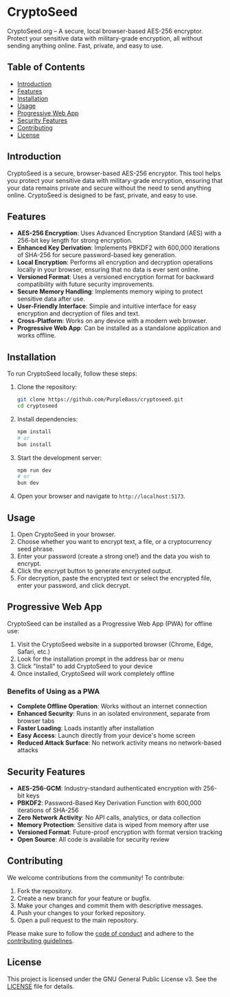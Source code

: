 

# CryptoSeed

CryptoSeed.org – A secure, local browser-based AES-256 encryptor. Protect your sensitive data with military-grade encryption, all without sending anything online. Fast, private, and easy to use.

## Table of Contents

- [Introduction](#introduction)
- [Features](#features)
- [Installation](#installation)
- [Usage](#usage)
- [Progressive Web App](#progressive-web-app)
- [Security Features](#security-features)
- [Contributing](#contributing)
- [License](#license)

## Introduction

CryptoSeed is a secure, browser-based AES-256 encryptor. This tool helps you protect your sensitive data with military-grade encryption, ensuring that your data remains private and secure without the need to send anything online. CryptoSeed is designed to be fast, private, and easy to use.

## Features

- **AES-256 Encryption**: Uses Advanced Encryption Standard (AES) with a 256-bit key length for strong encryption.
- **Enhanced Key Derivation**: Implements PBKDF2 with 600,000 iterations of SHA-256 for secure password-based key generation.
- **Local Encryption**: Performs all encryption and decryption operations locally in your browser, ensuring that no data is ever sent online.
- **Versioned Format**: Uses a versioned encryption format for backward compatibility with future security improvements.
- **Secure Memory Handling**: Implements memory wiping to protect sensitive data after use.
- **User-Friendly Interface**: Simple and intuitive interface for easy encryption and decryption of files and text.
- **Cross-Platform**: Works on any device with a modern web browser.
- **Progressive Web App**: Can be installed as a standalone application and works offline.

## Installation

To run CryptoSeed locally, follow these steps:

1. Clone the repository:
    ```bash
    git clone https://github.com/PurpleBass/cryptoseed.git
    cd cryptoseed
    ```

2. Install dependencies:
    ```bash
    npm install
    # or
    bun install
    ```

3. Start the development server:
    ```bash
    npm run dev
    # or
    bun dev
    ```

4. Open your browser and navigate to `http://localhost:5173`.

## Usage

1. Open CryptoSeed in your browser.
2. Choose whether you want to encrypt text, a file, or a cryptocurrency seed phrase.
3. Enter your password (create a strong one!) and the data you wish to encrypt.
4. Click the encrypt button to generate encrypted output.
5. For decryption, paste the encrypted text or select the encrypted file, enter your password, and click decrypt.

## Progressive Web App

CryptoSeed can be installed as a Progressive Web App (PWA) for offline use:

1. Visit the CryptoSeed website in a supported browser (Chrome, Edge, Safari, etc.)
2. Look for the installation prompt in the address bar or menu
3. Click "Install" to add CryptoSeed to your device
4. Once installed, CryptoSeed will work completely offline

### Benefits of Using as a PWA

- **Complete Offline Operation**: Works without an internet connection
- **Enhanced Security**: Runs in an isolated environment, separate from browser tabs
- **Faster Loading**: Loads instantly after installation
- **Easy Access**: Launch directly from your device's home screen
- **Reduced Attack Surface**: No network activity means no network-based attacks

## Security Features

- **AES-256-GCM**: Industry-standard authenticated encryption with 256-bit keys
- **PBKDF2**: Password-Based Key Derivation Function with 600,000 iterations of SHA-256
- **Zero Network Activity**: No API calls, analytics, or data collection
- **Memory Protection**: Sensitive data is wiped from memory after use
- **Versioned Format**: Future-proof encryption with format version tracking
- **Open Source**: All code is available for security review

## Contributing

We welcome contributions from the community! To contribute:

1. Fork the repository.
2. Create a new branch for your feature or bugfix.
3. Make your changes and commit them with descriptive messages.
4. Push your changes to your forked repository.
5. Open a pull request to the main repository.

Please make sure to follow the [code of conduct](CODE_OF_CONDUCT.md) and adhere to the [contributing guidelines](CONTRIBUTING.md).

## License

This project is licensed under the GNU General Public License v3. See the [LICENSE](LICENSE) file for details.

